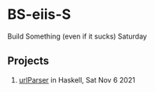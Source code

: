 # BS-eiis-S
Build Something (even if it sucks) Saturday

## Projects
1. [urlParser](https://github.com/ian-double-u/BS-eiis-S/tree/main/urlParser) in Haskell, Sat Nov 6 2021
